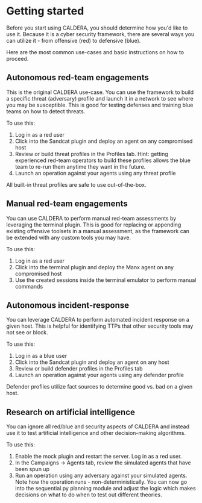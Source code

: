 Getting started
====================

Before you start using CALDERA, you should determine how you'd like to use it. Because it is a cyber security 
framework, there are several ways you can utilize it - from offensive (red) to defensive (blue).

Here are the most common use-cases and basic instructions on how to proceed. 

## Autonomous red-team engagements

This is the original CALDERA use-case. You can use the framework to build a specific threat (adversary) 
profile and launch it in a network to see where you may be susceptible. This is good for testing defenses
and training blue teams on how to detect threats. 

To use this:

1) Log in as a red user
2) Click into the Sandcat plugin and deploy an agent on any compromised host
3) Review or build threat profiles in the Profiles tab. Hint: getting experienced red-team operators to build these
profiles allows the blue team to re-run them anytime they want in the future.
4) Launch an operation against your agents using any threat profile 

All built-in threat profiles are safe to use out-of-the-box. 

## Manual red-team engagements

You can use CALDERA to perform manual red-team assessments by leveraging the terminal plugin. This is good for 
replacing or appending existing offensive toolsets in a manual assessment, as the framework can be extended 
with any custom tools you may have.

To use this:

1) Log in as a red user
2) Click into the terminal plugin and deploy the Manx agent on any compromised host
4) Use the created sessions inside the terminal emulator to perform manual commands

## Autonomous incident-response 

You can leverage CALDERA to perform automated incident response on a given host. This is helpful for identifying 
TTPs that other security tools may not see or block. 

To use this:

1) Log in as a blue user
2) Click into the Sandcat plugin and deploy an agent on any host
3) Review or build defender profiles in the Profiles tab
4) Launch an operation against your agents using any defender profile 

Defender profiles utilize fact sources to determine good vs. bad on a given host.

## Research on artificial intelligence

You can ignore all red/blue and security aspects of CALDERA and instead use it to test artificial intelligence and
other decision-making algorithms. 

To use this:

1) Enable the mock plugin and restart the server. Log in as a red user.
2) In the Campaigns -> Agents tab, review the simulated agents that have been spun up
3) Run an operation using any adversary against your simulated agents. Note how the operation runs - non-deterministically. You can now go into the sequential.py planning module and adjust the logic which 
makes decisions on what to do when to test out different theories. 